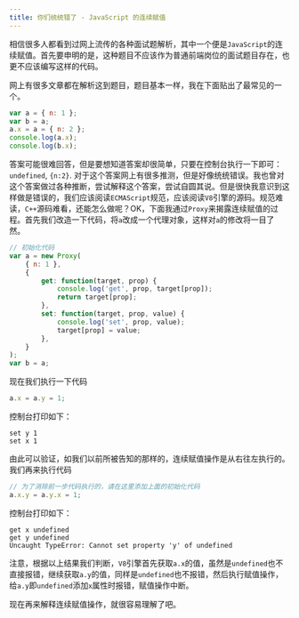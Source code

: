 ```yaml
---
title: 你们统统错了 - JavaScript 的连续赋值
---
```


相信很多人都看到过网上流传的各种面试题解析，其中一个便是`JavaScript`的连续赋值。首先要申明的是，这种题目不应该作为普通前端岗位的面试题目存在，也更不应该编写这样的代码。

网上有很多文章都在解析这到题目，题目基本一样，我在下面贴出了最常见的一个。

```js
var a = { n: 1 };
var b = a;
a.x = a = { n: 2 };
console.log(a.x);
console.log(b.x);
```

答案可能很难回答，但是要想知道答案却很简单，只要在控制台执行一下即可：`undefined`, `{n:2}`. 对于这个答案网上有很多推测，但是好像统统错误。我也曾对这个答案做过各种推断，尝试解释这个答案，尝试自圆其说。但是很快我意识到这样做是错误的，我们应该阅读`ECMAScript`规范，应该阅读`V8`引擎的源码。规范难读，`C++`源码难看，还能怎么做呢？OK，下面我通过`Proxy`来揭露连续赋值的过程。首先我们改造一下代码，将`a`改成一个代理对象，这样对`a`的修改将一目了然。

```js
// 初始化代码
var a = new Proxy(
    { n: 1 },
    {
        get: function(target, prop) {
            console.log('get', prop, target[prop]);
            return target[prop];
        },
        set: function(target, prop, value) {
            console.log('set', prop, value);
            target[prop] = value;
        },
    }
);
var b = a;
```

现在我们执行一下代码

```js
a.x = a.y = 1;
```

控制台打印如下：

```
set y 1
set x 1
```

由此可以验证，如我们以前所被告知的那样的，连续赋值操作是从右往左执行的。我们再来执行代码

```js
// 为了消除前一步代码执行的，请在这里添加上面的初始化代码
a.x.y = a.y.x = 1;
```

控制台打印如下：

```
get x undefined
get y undefined
Uncaught TypeError: Cannot set property 'y' of undefined
```

注意，根据以上结果我们判断，`V8`引擎首先获取`a.x`的值，虽然是`undefined`也不直接报错，继续获取`a.y`的值，同样是`undefined`也不报错，然后执行赋值操作，给`a.y`即`undefined`添加`x`属性时报错，赋值操作中断。

现在再来解释连续赋值操作，就很容易理解了吧。
